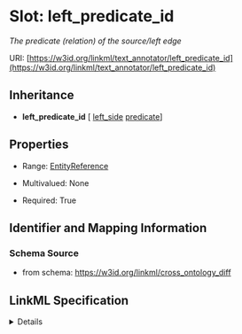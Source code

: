 # Slot: left_predicate_id
_The predicate (relation) of the source/left edge_


URI: [https://w3id.org/linkml/text_annotator/left_predicate_id](https://w3id.org/linkml/text_annotator/left_predicate_id)




## Inheritance

* **left_predicate_id** [ [left_side](left_side.md) [predicate](predicate.md)]





## Properties

* Range: [EntityReference](EntityReference.md)
* Multivalued: None



* Required: True





## Identifier and Mapping Information







### Schema Source


* from schema: https://w3id.org/linkml/cross_ontology_diff




## LinkML Specification

<details>
```yaml
name: left_predicate_id
description: The predicate (relation) of the source/left edge
from_schema: https://w3id.org/linkml/cross_ontology_diff
rank: 1000
mixins:
- left_side
- predicate
alias: left_predicate_id
domain_of:
- RelationalDiff
range: EntityReference
required: true

```
</details>